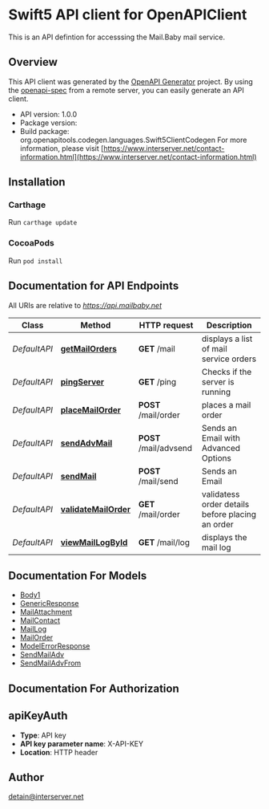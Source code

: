 # Swift5 API client for OpenAPIClient

This is an API defintion for accesssing the Mail.Baby mail service.

## Overview
This API client was generated by the [OpenAPI Generator](https://openapi-generator.tech) project.  By using the [openapi-spec](https://github.com/OAI/OpenAPI-Specification) from a remote server, you can easily generate an API client.

- API version: 1.0.0
- Package version: 
- Build package: org.openapitools.codegen.languages.Swift5ClientCodegen
For more information, please visit [https://www.interserver.net/contact-information.html](https://www.interserver.net/contact-information.html)

## Installation

### Carthage

Run `carthage update`

### CocoaPods

Run `pod install`

## Documentation for API Endpoints

All URIs are relative to *https://api.mailbaby.net*

Class | Method | HTTP request | Description
------------ | ------------- | ------------- | -------------
*DefaultAPI* | [**getMailOrders**](docs/DefaultAPI.md#getmailorders) | **GET** /mail | displays a list of mail service orders
*DefaultAPI* | [**pingServer**](docs/DefaultAPI.md#pingserver) | **GET** /ping | Checks if the server is running
*DefaultAPI* | [**placeMailOrder**](docs/DefaultAPI.md#placemailorder) | **POST** /mail/order | places a mail order
*DefaultAPI* | [**sendAdvMail**](docs/DefaultAPI.md#sendadvmail) | **POST** /mail/advsend | Sends an Email with Advanced Options
*DefaultAPI* | [**sendMail**](docs/DefaultAPI.md#sendmail) | **POST** /mail/send | Sends an Email
*DefaultAPI* | [**validateMailOrder**](docs/DefaultAPI.md#validatemailorder) | **GET** /mail/order | validatess order details before placing an order
*DefaultAPI* | [**viewMailLogById**](docs/DefaultAPI.md#viewmaillogbyid) | **GET** /mail/log | displays the mail log


## Documentation For Models

 - [Body1](docs/Body1.md)
 - [GenericResponse](docs/GenericResponse.md)
 - [MailAttachment](docs/MailAttachment.md)
 - [MailContact](docs/MailContact.md)
 - [MailLog](docs/MailLog.md)
 - [MailOrder](docs/MailOrder.md)
 - [ModelErrorResponse](docs/ModelErrorResponse.md)
 - [SendMailAdv](docs/SendMailAdv.md)
 - [SendMailAdvFrom](docs/SendMailAdvFrom.md)


## Documentation For Authorization


## apiKeyAuth

- **Type**: API key
- **API key parameter name**: X-API-KEY
- **Location**: HTTP header


## Author

detain@interserver.net


